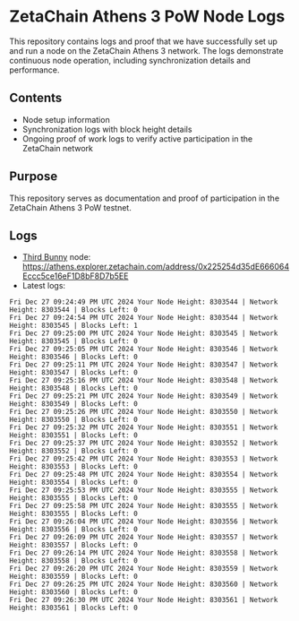 # ZetaChain Athens 3 PoW Node Logs
This repository contains logs and proof that we have successfully set up and run a node on the ZetaChain Athens 3 network. The logs demonstrate continuous node operation, including synchronization details and performance.

## Contents
- Node setup information
- Synchronization logs with block height details
- Ongoing proof of work logs to verify active participation in the ZetaChain network

## Purpose
This repository serves as documentation and proof of participation in the ZetaChain Athens 3 PoW testnet.

## Logs

- [Third Bunny](https://thirdbunny.xyz/) node: https://athens.explorer.zetachain.com/address/0x225254d35dE666064Eccc5ce16eF1D8bF8D7b5EE
- Latest logs:
```
Fri Dec 27 09:24:49 PM UTC 2024 Your Node Height: 8303544 | Network Height: 8303544 | Blocks Left: 0
Fri Dec 27 09:24:54 PM UTC 2024 Your Node Height: 8303544 | Network Height: 8303545 | Blocks Left: 1
Fri Dec 27 09:25:00 PM UTC 2024 Your Node Height: 8303545 | Network Height: 8303545 | Blocks Left: 0
Fri Dec 27 09:25:05 PM UTC 2024 Your Node Height: 8303546 | Network Height: 8303546 | Blocks Left: 0
Fri Dec 27 09:25:11 PM UTC 2024 Your Node Height: 8303547 | Network Height: 8303547 | Blocks Left: 0
Fri Dec 27 09:25:16 PM UTC 2024 Your Node Height: 8303548 | Network Height: 8303548 | Blocks Left: 0
Fri Dec 27 09:25:21 PM UTC 2024 Your Node Height: 8303549 | Network Height: 8303549 | Blocks Left: 0
Fri Dec 27 09:25:26 PM UTC 2024 Your Node Height: 8303550 | Network Height: 8303550 | Blocks Left: 0
Fri Dec 27 09:25:32 PM UTC 2024 Your Node Height: 8303551 | Network Height: 8303551 | Blocks Left: 0
Fri Dec 27 09:25:37 PM UTC 2024 Your Node Height: 8303552 | Network Height: 8303552 | Blocks Left: 0
Fri Dec 27 09:25:42 PM UTC 2024 Your Node Height: 8303553 | Network Height: 8303553 | Blocks Left: 0
Fri Dec 27 09:25:48 PM UTC 2024 Your Node Height: 8303554 | Network Height: 8303554 | Blocks Left: 0
Fri Dec 27 09:25:53 PM UTC 2024 Your Node Height: 8303555 | Network Height: 8303555 | Blocks Left: 0
Fri Dec 27 09:25:58 PM UTC 2024 Your Node Height: 8303555 | Network Height: 8303555 | Blocks Left: 0
Fri Dec 27 09:26:04 PM UTC 2024 Your Node Height: 8303556 | Network Height: 8303556 | Blocks Left: 0
Fri Dec 27 09:26:09 PM UTC 2024 Your Node Height: 8303557 | Network Height: 8303557 | Blocks Left: 0
Fri Dec 27 09:26:14 PM UTC 2024 Your Node Height: 8303558 | Network Height: 8303558 | Blocks Left: 0
Fri Dec 27 09:26:20 PM UTC 2024 Your Node Height: 8303559 | Network Height: 8303559 | Blocks Left: 0
Fri Dec 27 09:26:25 PM UTC 2024 Your Node Height: 8303560 | Network Height: 8303560 | Blocks Left: 0
Fri Dec 27 09:26:30 PM UTC 2024 Your Node Height: 8303561 | Network Height: 8303561 | Blocks Left: 0
```
